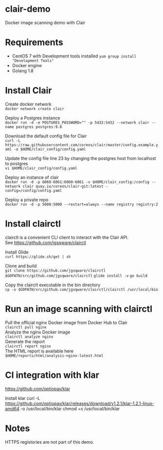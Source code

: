 # clair-demo
Docker image scanning demo with Clair

# Requirements 

- CentOS 7 with Development tools installed `yum group install "Development Tools"`  
- Docker engine 
- Golang 1.8 

# Install Clair

Create docker network     
`docker network create clair`

Deploy a Postgres instance  
`docker run -d -e POSTGRES_PASSWORD="" -p 5432:5432 --network clair --name postgres postgres:9.6`

Download the default config file for Clair  
`curl -L https://raw.githubusercontent.com/coreos/clair/master/config.example.yaml -o $HOME/clair_config/config.yaml`

Update the config file line 23 by changing the postgres host from localhost to postgres  
`vi $HOME/clair_config/config.yaml`

Deploy an instance of clair  
`docker run -d -p 6060-6061:6060-6061 -v $HOME/clair_config:/config --network clair quay.io/coreos/clair-git:latest -config=/config/config.yaml`
 
Deploy a private repo  
`docker run -d -p 5000:5000 --restart=always --name registry registry:2`

# Install clairctl 

clairctl is a convenient CLI client to interact with the Clair API.  
See https://github.com/jgsqware/clairctl

Install Glide  
`curl https://glide.sh/get | sh`

Clone and build  
`git clone https://github.com/jgsqware/clairctl  $GOPATH/src/github.com/jgsqware/clairctl`
`glide install -v`
`go build`

Copy the clairclt executable in the bin directory  
`cp -v $GOPATH/src/github.com/jgsqware/clairctl/clairctl /usr/local/bin`


# Run an image scanning with clairctl

Pull the official nginx Docker image from Docker Hub to Clair    
`clairctl pull nginx`    
Analyze the nginx Docker image    
`clairctl analyze nginx`  
Generate the report     
`clairctl report nginx`  
The HTML report is available here       
`$HOME/reports/html/analysis-nginx-latest.html`  


# CI integration with klar

https://github.com/optiopay/klar

Install klar
curl -L https://github.com/optiopay/klar/releases/download/v1.2.1/klar-1.2.1-linux-amd64 -o /usr/local/bin/klar
chmod +x  /usr/local/bin/klar


# Notes
HTTPS registories are not part of this demo.
